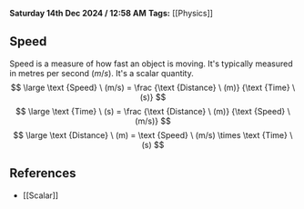 **Saturday 14th Dec 2024 / 12:58 AM**
**Tags:** [[Physics]]
## Speed
Speed is a measure of how fast an object is moving. It's typically measured in metres per second ($m/s$). It's a scalar quantity.
$$
\large \text
{Speed} \ (m/s) =
\frac
	{\text {Distance} \ (m)}
	{\text {Time} \ (s)}
$$
$$
\large \text
{Time} \ (s) =
\frac
	{\text {Distance} \ (m)}
	{\text {Speed} \ (m/s)}
$$
$$
\large \text
{Distance} \ (m) =
\text {Speed} \ (m/s)
\times
\text {Time} \ (s)
$$
## References
- [[Scalar]]
